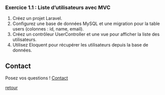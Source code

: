 ### Exercice 1.1 : Liste d’utilisateurs avec MVC

1. Créez un projet Laravel. 
2. Configurez une base de données MySQL et une migration pour la table users (colonnes : id, name, email). 
3. Créez un contrôleur UserController et une vue pour afficher la liste des utilisateurs. 
4. Utilisez Eloquent pour récupérer les utilisateurs depuis la base de données. 

## Contact

Posez vos questions ! [Contact](../../contact.md)


[retour](../../php-advanced.md)

